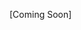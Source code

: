 [Coming Soon]

<Editor lang="html" type="exercise">
<code>

</code>

<solution>

</solution>
</Editor>